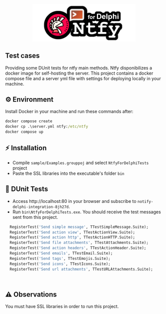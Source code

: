 <div align="center">
  <img src="../img/delphi-notify.png" width="65%">
</div>

## Test cases 

Providing some DUnit tests for ntfy main methods. Ntfy disponibilizes a docker image for self-hosting the server. This project contains a docker compose file and a server yml file with settings for deploying locally in your machine.

##  ⚙ Environment
Install Docker in your machine and run these commands after:

``` cmd
docker compose create
docker cp .\server.yml ntfy:/etc/ntfy
docker compose up
```

## ⚡ Installation
* Compile ```sample/Examples.grouppoj``` and select ```NtfyForDelphiTests``` project
* Paste the SSL libraries into the executable's folder ```bin```  

## 🧪 DUnit Tests
* Access http://localhost:80 in your browser and subscribe to ```notify-delphi-integration-8jh27d```. 
* Run ```bin\NtfyForDelphiTests.exe```. You should receive the test messages sent from this project.


``` pascal
  RegisterTest('Send simple message', TTestSimpleMessage.Suite);
  RegisterTest('Send action view', TTestActionView.Suite);
  RegisterTest('Send action http', TTestActionHTTP.Suite);
  RegisterTest('Send file attachments', TTestAttachments.Suite);
  RegisterTest('Send action headers', TTestActionHeader.Suite);
  RegisterTest('Send emails', TTestEmail.Suite);
  RegisterTest('Send tags', TTestEmojis.Suite);
  RegisterTest('Send icons', TTestIcons.Suite);
  RegisterTest('Send url attachments', TTestURLAttachments.Suite);
```
<br/>

## ⚠ Observations
You must have SSL libraries in order to run this project. 
